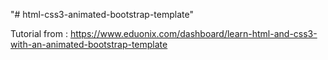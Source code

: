 "# html-css3-animated-bootstrap-template" 

Tutorial from : https://www.eduonix.com/dashboard/learn-html-and-css3-with-an-animated-bootstrap-template

